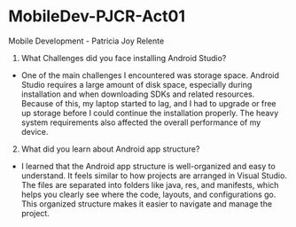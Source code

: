 # MobileDev-PJCR-Act01
Mobile Development - Patricia Joy Relente

1. What Challenges did you face installing Android Studio?
- One of the main challenges I encountered was storage space. Android Studio requires a large amount of disk space, especially during installation and when downloading SDKs and related resources. Because of this, my laptop started to lag, and I had to upgrade or free up storage before I could continue the installation properly. The heavy system requirements also affected the overall performance of my device.

2. What did you learn about Android app structure?
- I learned that the Android app structure is well-organized and easy to understand. It feels similar to how projects are arranged in Visual Studio. The files are separated into folders like java, res, and manifests, which helps you clearly see where the code, layouts, and configurations go. This organized structure makes it easier to navigate and manage the project.